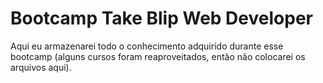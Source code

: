 # Bootcamp Take Blip Web Developer

Aqui eu armazenarei todo o conhecimento adquirido durante esse bootcamp (alguns cursos foram reaproveitados, então não colocarei os arquivos aqui).
